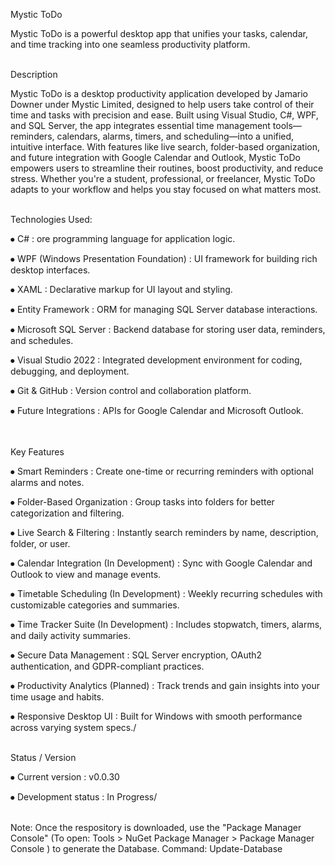 Mystic ToDo

Mystic ToDo is a powerful desktop app that unifies your tasks, calendar, and time tracking into one seamless productivity platform.
<br/>
<br/>

Description

Mystic ToDo is a desktop productivity application developed by Jamario Downer under Mystic Limited, designed to help users take control of their time and tasks with precision and ease. Built using Visual Studio, C#, WPF, and SQL Server, the app integrates essential time management tools—reminders, calendars, alarms, timers, and scheduling—into a unified, intuitive interface. With features like live search, folder-based organization, and future integration with Google Calendar and Outlook, Mystic ToDo empowers users to streamline their routines, boost productivity, and reduce stress. Whether you're a student, professional, or freelancer, Mystic ToDo adapts to your workflow and helps you stay focused on what matters most.
<br/>
<br/>


Technologies Used:

⦁	C# : ore programming language for application logic.

⦁	WPF (Windows Presentation Foundation) : UI framework for building rich desktop interfaces.

⦁	XAML : Declarative markup for UI layout and styling.

⦁	Entity Framework : ORM for managing SQL Server database interactions.

⦁	Microsoft SQL Server : Backend database for storing user data, reminders, and schedules.

⦁	Visual Studio 2022 : Integrated development environment for coding, debugging, and deployment. 

⦁	Git & GitHub : Version control and collaboration platform. 
  
⦁	Future Integrations : APIs for Google Calendar and Microsoft Outlook. 
<br/>
<br/>
<br/>


Key Features

⦁	Smart Reminders : Create one-time or recurring reminders with optional alarms and notes.

⦁	Folder-Based Organization : Group tasks into folders for better categorization and filtering.

⦁	Live Search & Filtering : Instantly search reminders by name, description, folder, or user.

⦁	Calendar Integration (In Development) : Sync with Google Calendar and Outlook to view and manage events.

⦁	Timetable Scheduling (In Development) : Weekly recurring schedules with customizable categories and summaries.

⦁	Time Tracker Suite (In Development) : Includes stopwatch, timers, alarms, and daily activity summaries.

⦁	Secure Data Management : SQL Server encryption, OAuth2 authentication, and GDPR-compliant practices.

⦁	Productivity Analytics (Planned) : Track trends and gain insights into your time usage and habits.

⦁	Responsive Desktop UI : Built for Windows with smooth performance across varying system specs./
<br/>
<br/>

Status / Version

⦁	Current version : v0.0.30

⦁	Development status : In Progress/
<br/>
<br/>


Note: Once the respository is downloaded, use the "Package Manager Console" (To open: Tools > NuGet Package Manager > Package Manager Console ) to generate the Database. 
Command: Update-Database
